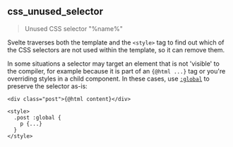 ## css_unused_selector

> Unused CSS selector "%name%"

Svelte traverses both the template and the `<style>` tag to find out which of the CSS selectors are not used within the template, so it can remove them.

In some situations a selector may target an element that is not 'visible' to the compiler, for example because it is part of an `{@html ...}` tag or you're overriding styles in a child component. In these cases, use [`:global`](/docs/svelte/global-styles) to preserve the selector as-is:

```svelte
<div class="post">{@html content}</div>

<style>
  .post :global {
    p {...}
  }
</style>
```
